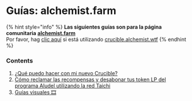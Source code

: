 # Guías: alchemist.farm

{% hint style="info" %}
**Las siguientes guías son para la página comunitaria** [**alchemist.farm**](https://alchemist.farm/)  
Por favor, hag [clic aquí](https://app.gitbook.com/@alchemist-docs/s/mist/~/drafts/-M_aTwaVOksvpE2u3Iv7/v/spanish/crucible/guides-crucible.alchemist.wtf) si está utilizando [crucible.alchemist.wtf](https://crucible.alchemist.wtf/)
{% endhint %}

### Contents

1. [¿Qué puedo hacer con mi nuevo Crucible?](https://app.gitbook.com/@alchemist-docs/s/mist/~/drafts/-M_aTwaVOksvpE2u3Iv7/v/spanish/crucible/guides-alchemist.farm/i-minted-a-crucible-now-what)
2. [Cómo reclamar las recompensas y desabonar tus token LP del programa Aludel utilizando la red Taichi](how-to-claim-rewards-and-unsubscribe-your-lp-from-the-aludel-using-the-taichi-network.md)
3. [Guías visuales](https://app.gitbook.com/@alchemist-docs/s/mist/~/drafts/-M_aTwaVOksvpE2u3Iv7/v/spanish/crucible/guides-alchemist.farm/visual-guides)[ 🎞](visual-guides.md)

